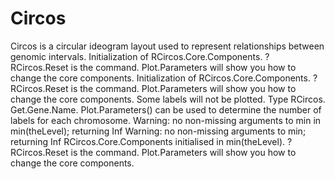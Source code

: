 # Circos
Circos is a circular ideogram layout used to represent relationships between genomic intervals. Initialization of RCircos.Core.Components. ?RCircos.Reset is the command. Plot.Parameters will show you how to change the core components. Initialization of RCircos.Core.Components. ?RCircos.Reset is the command. Plot.Parameters will show you how to change the core components. Some labels will not be plotted. Type RCircos. Get.Gene.Name. Plot.Parameters() can be used to determine the number of labels for each chromosome. Warning: no non-missing arguments to min in min(theLevel); returning Inf Warning: no non-missing arguments to min; returning Inf RCircos.Core.Components initialised in min(theLevel). ?RCircos.Reset is the command. Plot.Parameters will show you how to change the core components.
